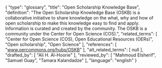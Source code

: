{
    "type": "glossary",
    "title": "Open Scholarship Knowledge Base",
    "definition": "The Open Scholarship Knowledge Base (OSKB) is a collaborative initiative to share knowledge on the what, why and how of open scholarship to make this knowledge easy to find and apply. Information is curated and created by the community. The OSKB is a community under the Center for Open Science (COS).",
    "related_terms": [
        "Center for Open Science (COS), Open Educational Resources (OERs)",
        "Open scholarship",
        "Open Science"
    ],
    "references": [
        "www.oercommons.org/hubs/OSKB"
    ],
    "alt_related_terms": [
        null
    ],
    "drafted_by": [
        "Ali H. Al-Hoorie"
    ],
    "reviewed_by": [
        "Mahmoud Elsherif",
        "Samuel Guay",
        "Tamara Kalandadze"
    ],
    "language": "english"
}